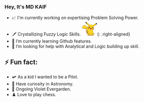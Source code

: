 ### Hey, It's MD KAIF
<!--
**some1zealeous/some1zealeous** is a ✨ _special_ ✨ repository because its `README.md` (this file) appears on your GitHub profile.-->

- 📈 I'm currently working on expertising Problem Solving Power.
- 🗡️ Crystallizing Fuzzy Logic Skills.                      <img src="https://github.com/some1zealeous/some1zealeous/blob/main/assets/pikachu-pokemon.gif" width="50">{: .right-aligned}
- 🌱 I’m currently learning Github features.
- 🤔 I’m looking for help with Analytical and Logic building up skill.

## ⚡ Fun fact:

- 🛩️ As a kid I wanted to be a Pilot.
- 🔭 Have curiosity in Astronomy.
- 🌿 Ongoing Violet Evergarden.
- ♟️ Love to play chess.




